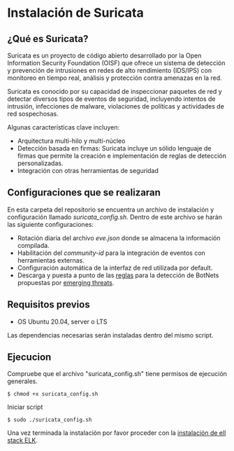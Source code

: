 # Instalación de Suricata

## ¿Qué es Suricata?
Suricata es un proyecto de código abierto desarrollado por la Open Information Security Foundation (OISF) que ofrece un sistema de detección y prevención de intrusiones en redes de alto rendimiento (IDS/IPS) con monitoreo en tiempo real, análisis y protección contra amenazas en la red.

Suricata es conocido por su capacidad de inspeccionar paquetes de red y detectar diversos tipos de eventos de seguridad, incluyendo intentos de intrusión, infecciones de malware, violaciones de políticas y actividades de red sospechosas. 

Algunas características clave incluyen:
* Arquitectura multi-hilo y multi-núcleo
* Detección basada en firmas: Suricata incluye un sólido lenguaje de firmas que permite la creación e implementación de reglas de detección personalizadas.
* Integración con otras herramientas de seguridad

## Configuraciones que se realizaran
En esta carpeta del repositorio se encuentra un archivo de instalación y configuración llamado *suricata_config.sh*. Dentro de este archivo se harán las siguiente configuraciones:
* Rotación diaria del archivo *eve.json* donde se almacena la información compilada.
* Habilitación del *community-id* para la integración de eventos con herramientas externas.
* Configuración automática de la interfaz de red utilizada por default.
* Descarga y puesta a punto de las [reglas](https://rules.emergingthreats.net/blockrules/emerging-botcc.suricata.rules) para la detección de BotNets propuestas por [emerging threats](https://emergingthreat.net/).

## Requisitos previos
* OS Ubuntu 20.04, server o LTS

Las dependencias necesarias serán instaladas dentro del mismo script.

## Ejecucion

Compruebe que el archivo "suricata_config.sh" tiene permisos de ejecución generales.
```
$ chmod +x suricata_config.sh
```

Iniciar script
```
$ sudo ./suricata_config.sh
```

Una vez terminada la instalación por favor proceder con la [instalación de ell stack ELK](../ELK/README.md).